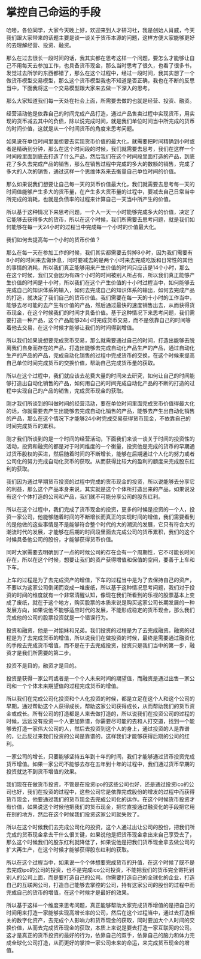 # 掌控自己命运的手段

哈喽，各位同学，大家今天晚上好，欢迎来到人才研习社，我是创始人肖威，今天我们跟大家带来的话题主要是谈一谈关于货币本源的问题，这样方便大家能够更好的去理解经营、投资、融资。

那么在过去很长一段时间的话，我其实都在思考这样一个问题，要怎么才能够让自己不用每天去参加工作，也具备货币现金，那么当时思考了很久，也看了很多书，发觉过去所学的东西都错了，那么在这个过程中，经过一段时间，我其实想了一个做货币模型交易模型，那么这个货币模型我也不知道是否正确，我也在不断的反思当中，下面我将这一个交易模型跟大家来去做一下深入的思考。

那么大家知道我们每一天处在社会上面，所需要去做的也就是经营、投资、融资。

经营活动他是依靠自己的时间完成产品打造，通过产品售卖过程中实现货币，用实现的货币减去其中的负债，除以说完成时间，就是我们单位时间当中所完成的货币的时间价值，这就是从一个时间货币的角度来思考问题。

如果说在单位时间里面想要去实现货币价值的最大化，就需要把时间精确到小时或者是精确到分钟，那么在这个时间段的时候，我们就需要去思考，我们在这样一个时间段里面到底去打造了什么产品，然后我们在这个时间段里面打造的产品，到底花了多久去完成产品的销售，那么在销售过程中完成的多大的数额的销售，完成了多大的人次的销售，通过这样一个思维体系来去衡量自己单位时间的价值。

那么如果说我们想要让自己每一天的货币价值最大化，我们就需要去思考每一天的时间值能够产生多大的货币量，在产生多大货币量的过程中，要减去自己日常当中所完成的消耗，也就是负债率的过程来计算自己一天当中所产生的价值。

所以基于这种情况下来思考问题，一个人一天一小时能够完成多大的价值，决定了它能够去获得多大的货币，所以在这个时候，我们所需要去思考问题，就是我们如何能够在每一天24小时的过程当中完成每一个小时的价值最大化。

我们如何去提高每一个小时的货币价值？

那么在每一天在参加工作的时候，我们其实都需要去剪掉8小时，因为我们需要有8小时的时间来去做休息，同时要减去的是两个小时来去完成吃饭和日常性的其他的事情的消耗，所以我们真正能够用来产生价值的时间只应该是14个小时，那么在这个时候，我们又会因为有四个小时的时间被别人所占有，所以我们真正能够产生价值的时间是十小时，所以我们在这个产生价值的十小时过程当中，如何能够去完成自己的知识体系的输入，如何去完成自己的知识体系的输出，如何去完成产品的打造，就决定了我们自己的货币价值。我们需要在每一天的十小时的工作当中，能够去尽可能的去产生有价值的产品，然后通过最快的速度销售出去，从而获得货币现金，在这个时候我们的时间才具备价值。基于这种情况下来思考问题，我们需要打造一种产品，这个产品能够24小时完成货币交易，而不是依靠自己的时间等着他去交易，在这个时候才能够让我们的时间得到增值。

所以我们如果说想要完成货币交易，那么就需要通过自己的时间，打造出能够去脱离我们自身而存在的产品，打造出能够去完成自动化产品生产的产品，通过自动化生产的产品的产品，完成自动化销售的过程中完成货币的交换，在这个时候来提高自己单位时间完成货币的交换价值，帮助自己完成货币量的获取。

所以在这个过程中，我们就应该去花费大量的时间来去研究，如何让自己的时间能够打造出自动化销售的产品，如何用自己的时间完成自动化产品的不断的打造的过程中实现自己的产品的销售，完成货币现金的获取。

刚才我们所谈到的叫做时间的经营活动，要在单位时间里面完成货币价值得最大化的话，你就需要去产生出能够去完成自动化销售的产品，能够去产生出自动化销售的产品，那么在这个情况下才能够24小时完成交易获得货币现金，不依靠自己的时间完成货币的累积。

刚才我们所谈到的是一个时间的经营活动，下面我们来谈一谈关于时间的投资性的活动，投资和融资的都是对于时间维度的一个衡量，投资他是完成的货币的早期通过货币股权的买进，然后随着时间的不断增长，能够在后期通过个人化的努力或者公司化的努力完成自动化货币的获取。从而获得比较大的盈利的额度来完成股东红利的获取。

我们因为通过早期货币投资的过程中完成的货币现金的投资，所以说能够去分享它的利益，那么这个产品本身来说，其实就是这个个体所打造出来的产品，如果说没有这个个体打造的公司和产品，我们就不可能分享公司的股东红利。

所以在这个过程中，我们完成了货币现金的投资，更多的时候是投资的一个人，投资一家公司，他能够随着时间的不断增长而真正的实现时间的增值，我们需要看到的是他做的这些事情是不是能够符合整个时代的大的潮流的发展，它只有符合大的潮流时代的发展，才能够在后期的时间段里面去完成公司的货币累积，我们的这个时候具备他公司的股份，才能够获得货币价值。

同时大家需要去明确到了一点的时候公司的存在会有一个周期性，它不可能长时间存在，所以在这个时候，想要让我们的资产获得增值和保值的空间，要善于上车和下车。

上车的过程是为了去完成资产的增值，下车的过程当中是为了去保持自己的资产，不要以为这家公司倒闭而变成一堆废纸，所以基于这种情况思考问题，我们对于投资的时间的维度就有一个非常清醒认知，像现在我们所看到的乐视的股票基本上变成了废纸，就在于这个地方，购买股票的本质来说是购买这家公司长期发展的一种发展方向，如果说他不能够适应时代的发展，不能形成稳定的货币现金，那么我们完成他的公司的股票投资就是一个错误行为。

投资和融资，他是一对姐妹和兄弟。我们投资的过程是为了去完成融资。融资的过程是为了去完成货币的增值，所以说我们在做投资的时候，最终是需要通过融资化的手段去完成货币增值，而不是在于去完成投资，投资只是我们当中的第一步，融资才是我们所需要的第二步。

投资不是目的，融资才是目的。

投资是获得一家公司或者是一个个人未来时间的期望值，而融资是通过出售一家公司和一个个体未来期望值的过程完成货币的增值。

所以我们在完成公司化投资和个人化投资的时候，都是立足在这个人和这个公司的早期，通过帮助这个人获得成长，帮助这家公司获得成长，从而帮助我们的货币资金或成长。所有公司的打造都是人来去做打造的，所以说我们在投资公司的过程的时候，远远没有投资一个人更加靠谱，你需要尽可能的去和人打交道，找到一个能够去打造一家伟大公司的人，然后去投资到这个人的身上，通过投资的人是靠谱的，让后反过来我们投资的公司是靠谱的，这样我们才能够获得后期的公司的红利。

一家公司的增长，只要能够坚持五年到十年的时间，我们才能够通过货币投资完成货币增值。如果一家公司不能够去存在五年到十年的过程中，我们通过货币早期的投资就达不到货币增值的效果。

我们现在在做货币投资，不管是在投资ipo的这些公司也好，还是通过投资ico的公司也好，我们在投资的过程中，这些公司它是依靠完成股份的增发的过程中而获得货币现金，他要通过我们的货币现金去完成公司化的运作。在这个时候货币投资才有价值，如果说这个时候他把我们的货币现金，把它直接通过融资化的手段把它用在别的地方，然后在这个时候我们投资这家公司就失败了。

所以在这个时候我们去完成公司化的投资，这个人通过出让公司的股份，把我们所完成的货币现金拿去干什么很关键，如果说他是把货币现金拿出来自己享受去了，那么这个时候我们的股东红利就降低了，如果说他是把我们货币现金拿去做公司的扩大再生产，在这个时候才能够获得股东红利的获取。

所以在这个过程当中，如果说一个个体想要完成货币的升值，在这个时候了既不是去完成ipo的公司的投资，也不是完成ico公司投资，不能把我们的货币完全寄托到别人的公司上面，而是要打造自己的公司。你需要打造自己的全球化的企业，打造自己的互联网公司，打造自己能够去掌控的公司，持有这家公司的股份的过程中而完成自己的货币的增值，在这个时候才是最好的效果。

所以基于这样一个维度来思考问题，真正能够帮助大家完成货币增值的是把自己的时间用来打造一家能够实现高增长率的公司，然后在这个过程当中，通过去打造相关的数字化资产，去完成个人影响力和货币现金的获取，同时要加大个人时间的交换价值，从而去完成货币现金的获取，本质上来说是要去打造一家互联网的公司。这才是真正的货币投资的最好的行为，依靠自己的双手，依靠自己的脑力和体力完成全球化公司打造，从而更好的掌控一家公司未来的命运，来完成货币现金的增值。
